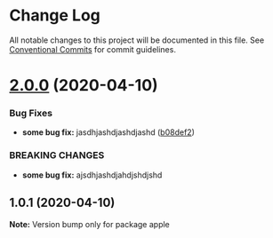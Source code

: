 # Change Log

All notable changes to this project will be documented in this file.
See [Conventional Commits](https://conventionalcommits.org) for commit guidelines.

<a name="2.0.0"></a>
# [2.0.0](https://github.com/JaswinderLayal/LernaSample/compare/apple@1.0.1...apple@2.0.0) (2020-04-10)


### Bug Fixes

* **some bug fix:** jasdhjashdjashdjashd ([b08def2](https://github.com/JaswinderLayal/LernaSample/commit/b08def2))


### BREAKING CHANGES

* **some bug fix:** ajsdhjashdjahdjshdjshd




<a name="1.0.1"></a>
## 1.0.1 (2020-04-10)




**Note:** Version bump only for package apple
